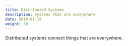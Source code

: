 ```yaml
---
title: Distributed Systems
description: Systems that are everywhere
date: 2018-01-15
weight: 30
---
```


Distributed systems connect things that are everywhere.
